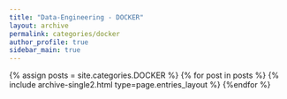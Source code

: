 ```yaml
---
title: "Data-Engineering - DOCKER"
layout: archive
permalink: categories/docker
author_profile: true
sidebar_main: true
---
```



{% assign posts = site.categories.DOCKER %}
{% for post in posts %} {% include archive-single2.html type=page.entries_layout %} {%endfor %}
